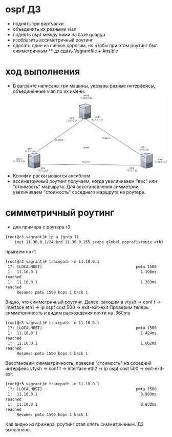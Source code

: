 # ospf ДЗ
* поднять три виртуалки 
* объединить их разными vlan
* поднять ospf между ними на базе quagga
* изобразить ассиметричный роутинг
* сделать один из линков дорогим, но чтобы при этом роутинг был симметричным
** дз сдать Vagrantfile + Ansible
# ход выполнения
* В вагранте написаны три машины, указаны разные интерфейсы, объединённые vlan по их имени.
![Рисунок сети](https://github.com/paulDashkevich/ospf/blob/main/ospf.png)
* Конифги раскатываются ансиблом
* ассиметричный роутинг получаем, когда увеличиваем "вес" или "стоимость" маршрута. Для восстановления симметрии, увеличиваем "стоимость" соседнего маршрута на роутере.
# симметричный роутинг
+ для примера с роутера r3 
```
[root@r3 vagrant]# ip a |grep 11
    inet 11.30.0.1/24 brd 11.30.0.255 scope global noprefixroute eth3
```
прыгаем на r1 
```
[root@r3 vagrant]# tracepath -n 11.10.0.1
 1?: [LOCALHOST]                                         pmtu 1500
 1:  11.10.0.1                                             1.198ms reached
 1:  11.10.0.1                                             1.283ms reached
     Resume: pmtu 1500 hops 1 back 1
```
Видно, что симметричный роутинг. Далее, заходим в vtysh -> сonf t -> interface eth1 -> ip ospf cost 500 -> exit-exit-exit
Проверим теперь симметричность и видим расхождения почти на .360ms
```
[root@r3 vagrant]# tracepath -n 11.10.0.1
 1?: [LOCALHOST]                                         pmtu 1500
 1:  11.10.0.1                                             1.424ms reached
 1:  11.10.0.1                                             1.062ms reached
     Resume: pmtu 1500 hops 1 back 1
```
Восстановим симметричность, повесив "стоимость" на соседний интерфейс vtysh -> сonf t -> interface eth2 -> ip ospf cost 500 -> exit-exit-exit
```
[root@r3 vagrant]# tracepath -n 11.10.0.1
 1?: [LOCALHOST]                                         pmtu 1500
 1:  11.10.0.1                                             0.983ms reached
 1:  11.10.0.1                                             0.832ms reached
     Resume: pmtu 1500 hops 1 back 1
```
Как видно из примера, роутинг стал опять симметричным.
ДЗ выполнено.
